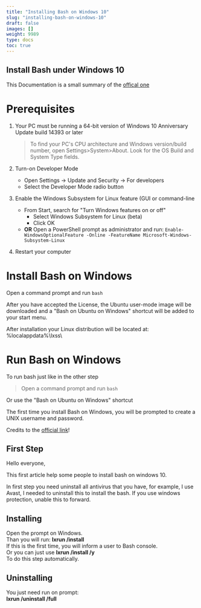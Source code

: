 ```yaml
---
title: "Installing Bash on Windows 10"
slug: "installing-bash-on-windows-10"
draft: false
images: []
weight: 9989
type: docs
toc: true
---
```


## Install Bash under Windows 10
This Documentation is a small summary of the [offical one](https://msdn.microsoft.com/en-us/commandline/wsl/install_guide)

# Prerequisites #

 1. Your PC must be running a 64-bit version of Windows 10 Anniversary Update build 14393 or later
    > To find your PC's CPU architecture and Windows version/build number, open Settings>System>About. Look for the OS Build and System Type fields. 
2. Turn-on Developer Mode
    - Open Settings -> Update and Security -> For developers
    - Select the Developer Mode radio button
3. Enable the Windows Subsystem for Linux feature (GUI or command-line
   - From Start, search for "Turn Windows features on or off"
      - Select Windows Subsystem for Linux (beta)
      - Click OK
   - **OR** Open a PowerShell prompt as administrator and run:
    `Enable-WindowsOptionalFeature -Online -FeatureName Microsoft-Windows-Subsystem-Linux`

4. Restart your computer


# Install Bash on Windows #

Open a command prompt and run `bash`

After you have accepted the License, the Ubuntu user-mode image will be downloaded and a "Bash on Ubuntu on Windows" shortcut will be added to your start menu.

After installation your Linux distribution will be located at: %localappdata%\lxss\

# Run Bash on Windows # 
To run bash just like in the other step

> Open a command prompt and run `bash`

Or use the "Bash on Ubuntu on Windows" shortcut

The first time you install Bash on Windows, you will be prompted to create a UNIX username and password.

Credits to the [official link](https://msdn.microsoft.com/en-us/commandline/wsl/install_guide)!

## First Step
Hello everyone,

 This first article help some people to install bash on windows 10.

 In first step you need uninstall all antivirus that you have, for example, I use Avast, I needed to uninstall this to install the bash.
 If you use windows protection, unable this to forward.

## Installing
Open the prompt on Windows.<br>
Than you will run: **lxrun /install**<br>
If this is the first time, you will inform a user to Bash console.<br>
Or you can just use **lxrun /install /y** <br>
To do this step automatically.<br>

## Uninstalling
You just need run on prompt:<br>
**lxrun /uninstall /full**

